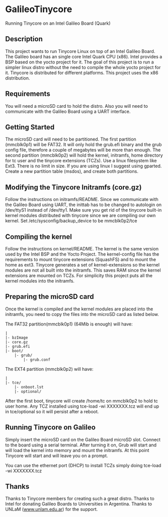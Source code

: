 
# GalileoTinycore
Running Tinycore on an Intel Galileo Board (Quark)

## Description

This project wants to run Tinycore Linux on top of an Intel Galileo Board. The Galileo board has an single core Intel Quark CPU (x86). Intel provides a BSP based on the yocto project for it.
The goal of this project is to run a simpler linux distro without the need to compile the whole yocto project for it.
Tinycore is distributed for different platforms. This project uses the x86 distribution.

## Requirements

You will need a microSD card to hold the distro.
Also you will need to communicate with the Galileo Board using a UART interface. 

## Getting Started

The microSD card will need to be partitioned. The first partition (mmcblk0p1) will be FAT32. It will only hold the grub.efi binary and the grub config file, therefore a couple of megabytes will be more than enough.
The second partition (mmcblk0p2) will hold the kernel, initramfs, home directory for tc user and the tinycore extensions (TCZs).
Use a linux filesystem like Ext3. There is no limit in size.
If you are using linux I suggest using gparted. Create a new partition table (msdos), and create both partitions.

## Modifying the Tinycore Initramfs (core.gz)

Follow the instructions on initramfs/README. Since we communicate with the Galileo Board using UART, the inittab has to be changed to autologin on /dev/ttyS1 instead of /dev/tty1. Make sure you get rid of the tinycore built-in kernel modules distributed with tinycore since we are compiling our own kernel. Set /etc/sysconfig/backup_device to be mmcblk0p2/tce

## Compiling the kernel

Follow the instructions on kernel/README. The kernel is the same version used by the Intel BSP and the Yocto Project. The kernel-config file has the requirements to mount tinycore extensions (SquashFS) and to mount the home as ext3. 
Tinycore generates a set of kernel-extensions so the kernel modules are not all built into the initramfs. This saves RAM since the kernel extensions are mounted on TCZs. For simplicity this project puts all the kernel modules into the initramfs.

## Preparing the microSD card

Once the kernel is compiled and the kernel modules are placed into the initramfs, you need to copy the files into the microSD card as listed below.

The FAT32 partition(mmcblk0p1) (64Mib is enough) will have:

    |
    |- bzImage
    |- core.gz
    |- grub.efi
    |- boot/
        |- grub/
            |- grub.conf 

The EXT4 partition (mmcblk0p2) will have:

    |
    |- tce/
        |- onboot.lst
        |- optional/

After the first boot, tinycore will create /home/tc on mmcblk0p2 to hold tc user home.
Any TCZ installed using tce-load -wi XXXXXXX.tcz will end up in tce/optional so it will persist after a reboot.

## Running Tinycore on Galileo

Simply insert the microSD card on the Galileo Board microSD slot. Connect to the board using a serial terminal. After turning it on, Grub will start and will load the kernel into memory and mount the initramfs. At this point Tinycore will start and will leave you on a prompt.

You can use the ethernet port (DHCP) to install TCZs simply doing tce-load -wi XXXXXXX.tcz


## Thanks

Thanks to Tinycore members for creating such a great distro.
Thanks to Intel for donating Galileo Boards to Universities in Argentina.
Thanks to UNLaM (www.unlam.edu.ar) for the support.
